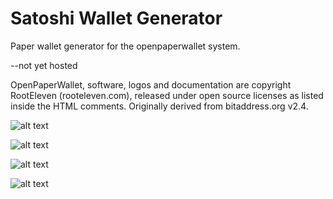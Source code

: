 Satoshi Wallet Generator
=============

Paper wallet generator for the openpaperwallet system.

--not yet hosted

OpenPaperWallet, software, logos and documentation are copyright RootEleven (rooteleven.com), released under open source licenses as listed inside the HTML comments.
Originally derived from bitaddress.org v2.4.

![alt 
text](https://raw.githubusercontent.com/conman1136/SatoshiWalletGenerator/tree/master/img/wallet_designs/Grey.jpg)

![alt 
text](https://raw.githubusercontent.com/conman1136/SatoshiWalletGenerator/tree/master/img/wallet_designs/Green.jpg)

![alt 
text](https://raw.githubusercontent.com/conman1136/SatoshiWalletGenerator/tree/master/img/wallet_designs/Red.jpg)

![alt 
text](https://raw.githubusercontent.com/conman1136/SatoshiWalletGenerator/tree/master/img/wallet_designs/Purple.jpg)

